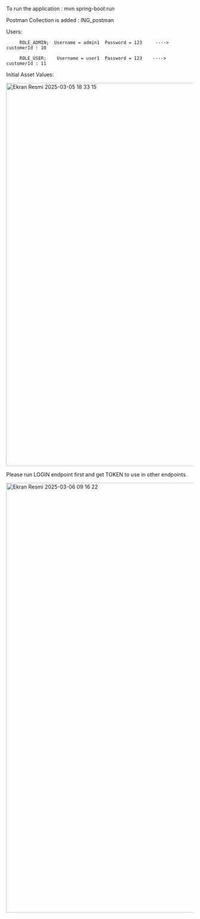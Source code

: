 To run the application :  mvn spring-boot:run 

Postman Collection is added :  ING_postman

Users:

         ROLE_ADMIN;  Username = admin1  Password = 123     ----> customerId : 10 
               
         ROLE_USER;    Username = user1  Password = 123    ----> customerId : 11     

Initial Asset Values:

<img width="1028" alt="Ekran Resmi 2025-03-05 18 33 15" src="https://github.com/user-attachments/assets/33b7ad09-b775-47e1-8c69-87f526934b72" />




Please run LOGIN endpoint first and get TOKEN to use in other endpoints. 


<img width="1153" alt="Ekran Resmi 2025-03-06 09 16 22" src="https://github.com/user-attachments/assets/f6a07201-d06b-4659-b6a4-30b38dd81903" />
